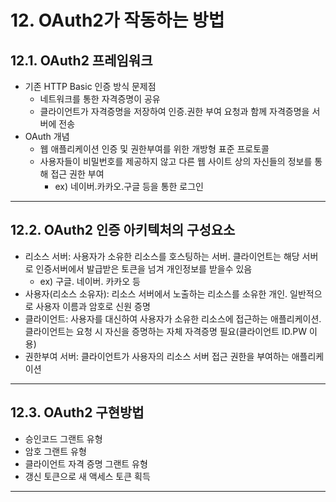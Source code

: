 # 12. OAuth2가 작동하는 방법
 ## 12.1. OAuth2 프레임워크
   * 기존 HTTP Basic 인증 방식 문제점
     * 네트워크를 통한 자격증명이 공유
     * 클라이언트가 자격증명을 저장하여 인증.권한 부여 요청과 함께 자격증명을 서버에 전송
   * OAuth 개념
     * 웹 애플리케이션 인증 및 권한부여를 위한 개방형 표준 프로토콜
     * 사용자들이 비밀번호를 제공하지 않고 다른 웹 사이트 상의 자신들의 정보를 통해 접근 권한 부여
       * ex) 네이버.카카오.구글 등을 통한 로그인
***
 ## 12.2. OAuth2 인증 아키텍처의 구성요소
   * 리소스 서버: 사용자가 소유한 리소스를 호스팅하는 서버. 클라이언트는 해당 서버로 인증서버에서 발급받은 토큰을 넘겨 개인정보를 받을수 있음
     * ex) 구글. 네이버. 카카오 등
   * 사용자(리소스 소유자): 리소스 서버에서 노출하는 리소스를 소유한 개인. 일반적으로 사용자 이름과 암호로 신원 증명
   * 클라이언트: 사용자를 대신하여 사용자가 소유한 리소스에 접근하는 애플리케이션. 클라이언트는 요청 시 자신을 증명하는 자체 자격증명 필요(클라이언트 ID.PW 이용)
   * 권한부여 서버: 클라이언트가 사용자의 리소스 서버 접근 권한을 부여하는 애플리케이션
***
 ## 12.3. OAuth2 구현방법
   * 승인코드 그랜트 유형
   * 암호 그랜트 유형
   * 클라이언트 자격 증명 그랜트 유형
   * 갱신 토큰으로 새 액세스 토큰 획득
***